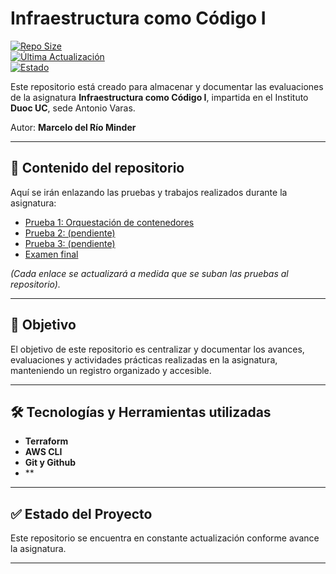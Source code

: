 # Infraestructura como Código I

[![Repo Size](https://img.shields.io/github/repo-size/mdelrio96/Infraestructura-como-codigo-1?color=blue&label=Repo%20Size)](https://github.com/mdelrio96/Infraestructura-como-codigo-1)  
[![Última Actualización](https://img.shields.io/github/last-commit/mdelrio96/Infraestructura-como-codigo-1?color=green&label=Última%20Actualización)](https://github.com/mdelrio96/Infraestructura-como-codigo-1/commits/main)  
[![Estado](https://img.shields.io/badge/Estado-En%20Desarrollo-yellow)](https://github.com/mdelrio96/Infraestructura-como-codigo-1)

Este repositorio está creado para almacenar y documentar las evaluaciones de la asignatura **Infraestructura como Código I**, impartida en el Instituto **Duoc UC**, sede Antonio Varas.  

Autor: **Marcelo del Río Minder**  

---

## 📂 Contenido del repositorio

Aquí se irán enlazando las pruebas y trabajos realizados durante la asignatura:

- [Prueba 1: Orquestación de contenedores]()  
- [Prueba 2: (pendiente)]()  
- [Prueba 3: (pendiente)]()  
- [Examen final]()  

*(Cada enlace se actualizará a medida que se suban las pruebas al repositorio).*

---

## 📌 Objetivo

El objetivo de este repositorio es centralizar y documentar los avances, evaluaciones y actividades prácticas realizadas en la asignatura, manteniendo un registro organizado y accesible.

---

## 🛠️ Tecnologías y Herramientas utilizadas

- **Terraform**  
- **AWS CLI**  
- **Git y Github**
- **   

---

## ✅ Estado del Proyecto

Este repositorio se encuentra en constante actualización conforme avance la asignatura.

---

